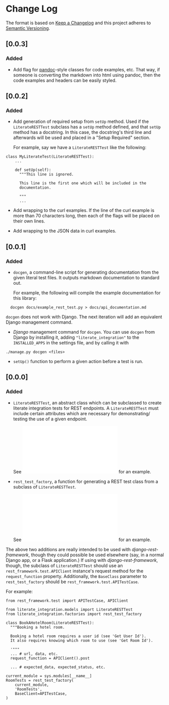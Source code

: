 # Change Log

The format is based on [Keep a Changelog](http://keepachangelog.com/en/1.0.0/)
and this project adheres to [Semantic Versioning](http://semver.org/spec/v2.0.0.html).

## [0.0.3]

### Added

- Add flag for [pandoc](http://pandoc.org/)-style classes for code
  examples, etc.  That way, if someone is converting the markdown
  into html using pandoc, then the code examples and headers can
  be easily styled.

## [0.0.2]

### Added

- Add generation of required setup from `setUp` method.  Used if the
  `LiterateRESTTest` subclass has a `setUp` method defined, and
  that `setUp` method has a docstring.  In this case, the docstring's
  third line and afterwards will be used and placed in a "Setup Required"
  section.

  For example, say we have a `LiterateRESTTest` like the following:

```
class MyLiterateTest(LiterateRESTTest):
    ...

    def setUp(self):
      """This line is ignored.

      This line is the first one which will be included in the
      documentation.

      """
      ...
```

- Add wrapping to the curl examples.  If the line of the curl example
  is more than 70 characters long, then each of the flags will be placed
  on their own lines.

- Add wrapping to the JSON data in curl examples.

## [0.0.1]

### Added

- `docgen`, a command-line script for generating documentation from
  the given literal test files.  It outputs markdown documentation to
  standard out.

  For example, the following will compile the example documentation
  for this library:

```
  docgen docs/example_rest_test.py > docs/api_documentation.md
```

  `docgen` does not work with Django.  The next iteration will add an
  equivalent Django management command.

- *Django* management command for `docgen`.  You can use `docgen` from
  Django by installing it, adding `"literate_integration"` to the
  `INSTALLED_APPS` in the settings file, and by calling it with

```
./manage.py docgen <files>
```

- `setUp()` function to perform a given action before a test is run.


## [0.0.0]

### Added

- `LiterateRESTTest`, an abstract class which can be subclassed to create
  literate integration tests for REST endpoints.  A `LiterateRESTTest`
  must include certain attributes which are necessary for demonstrating/
  testing the use of a given endpoint.

  See ![example_rest_test.py](docs/example_rest_test.py) for an example.

- `rest_test_factory`, a function for generating a REST test class from
  a subclass of `LiterateRESTTest`.

  See ![example_rest_test.py](docs/example_rest_test.py) for an example.

The above two additions are really intended to be used with
*django-rest-framework*, though they could possible be used elsewhere
(say, in a normal Django app, or a Flask application.)  If using with
*django-rest-framework*, though, the subclass of `LiterateRESTTest`
should use an `rest_framework.test.APIClient` instance's request method
for the `request_function` property.  Additionally, the `BaseClass`
parameter to `rest_test_factory` should be `rest_framework.test.APITestCase`.

For example:

```
from rest_framework.test import APITestCase, APIClient

from literate_integration.models import LiterateRESTTest
from literate_integration.factories import rest_test_factory

class BookAHotelRoom(LiterateRESTTest):
  """Booking a hotel room.

  Booking a hotel room requires a user id (see 'Get User Id').
  It also requires knowing which room to use (see 'Get Room Id').

  '"""
  ... # url, data, etc.
  request_function = APIClient().post

  ... # expected_data, expected_status, etc.

current_module = sys.modules[__name__]
RoomTests = rest_test_factory(
    current_module,
    'RoomTests',
    BaseClient=APITestCase,
)
```
